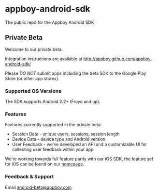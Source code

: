 appboy-android-sdk
==================

The public repo for the Appboy Android SDK

## Private Beta

Welcome to our private beta.

Integration instructions are available at http://appboy.github.com/appboy-android-sdk/

Please *DO NOT* submit apps including the beta SDK to the Google Play Store (or other app stores).

### Supported OS Versions

The SDK supports Android 2.2+ (Froyo and up).

### Features

Features currently supported in the private beta:
* Session Data - unique users, sessions, session length
* Device Data - device type and Android version
* User Feedback - we've developed an API and a customizable UI for collecting user feedback within your app

We're working towards full feature parity with our iOS SDK, the feature set for iOS can be found on our [homepage](http://appboy.com/products).

### Feedback & Support

Email android-beta@appboy.com

